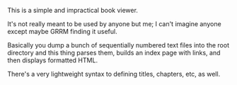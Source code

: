 This is a simple and impractical book viewer. 

It's not really meant to be used by anyone but me; I can't imagine anyone except maybe GRRM finding it useful.

Basically you dump a bunch of sequentially numbered text files into the root directory and this thing parses them, builds an index page with links, and then displays formatted HTML.

There's a very lightweight syntax to defining titles, chapters, etc, as well.